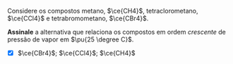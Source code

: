 Considere os compostos metano, $\ce{CH4}$, tetraclorometano, $\ce{CCl4}$ e tetrabromometano, $\ce{CBr4}$.

**Assinale** a alternativa que relaciona os compostos em ordem *crescente* de pressão de vapor em $\pu{25 \degree C}$.

- [x] $\ce{CBr4}$; $\ce{CCl4}$; $\ce{CH4}$

